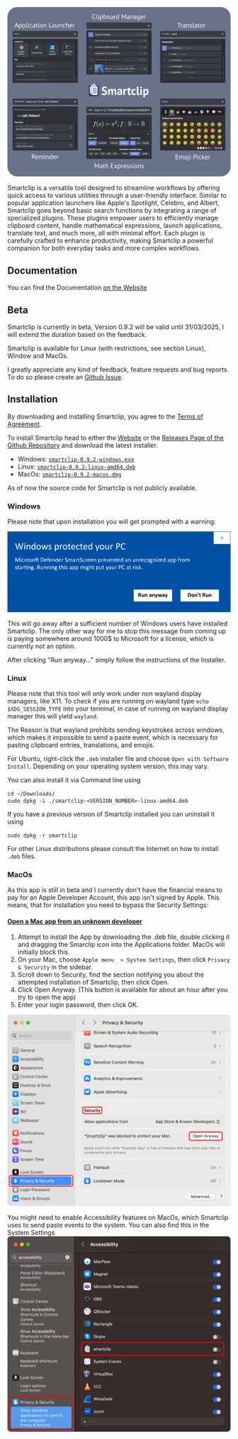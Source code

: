 
![Smartclip](./assets/images/title_image_background.png)

Smartclip is a versatile tool designed to streamline workflows by offering quick access to various utilities through a user-friendly interface. Similar to popular application launchers like Apple's Spotlight, Celebro, and Albert, Smartclip goes beyond basic search functions by integrating a range of specialized plugins. These plugins empower users to efficiently manage clipboard content, handle mathematical expressions, launch applications, translate text, and much more, all with minimal effort. Each plugin is carefully crafted to enhance productivity, making Smartclip a powerful companion for both everyday tasks and more complex workflows.


## Documentation

You can find the Documentation [on the Website](https://muelphil.github.io/smartclip/docs/installation.html)

## Beta
Smartclip is currently in beta, Version 0.9.2 will be valid until 31/03/2025, I will extend the duration based on the feedback.

Smartclip is available for Linux (with restrictions, see section Linux), Window and MacOs.

I greatly appreciate any kind of feedback, feature requests and bug reports. To do so please create an [Github Issue](https://github.com/muelphil/smartclip/issues).

## Installation

By downloading and installing Smartclip, you agree to the [Terms of Agreement](https://github.com/muelphil/smartclip/blob/main/LICENSE).

To install Smartclip head to either the [Website](https://muelphil.github.io/smartclip/) or the [Releases Page of the Github Repository](https://github.com/muelphil/smartclip/releases) and download the latest installer.
- Windows: [`smartclip-0.9.2-windows.exe`](https://github.com/muelphil/smartclip/releases/download/v0.9.2-beta/smartclip-0.9.2-windows.exe)
- Linux: [`smartclip-0.9.2-linux-amd64.deb`](https://github.com/muelphil/smartclip/releases/download/v0.9.2-beta/smartclip-0.9.2-linux-amd64.deb)
- MacOs: [`smartclip-0.9.2-macos.dmg`](https://github.com/muelphil/smartclip/releases/download/v0.9.2-beta/smartclip-0.9.2-macos.dmg)

As of now the source code for Smartclip is not publicly available.

### Windows

Please note that upon installation you will get prompted with a warning:

![Windows Warning](./assets/images/Windows_Warning.png)

This will go away after a sufficient number of Windows users have installed Smartclip. The only other way for me to stop this message from coming up is paying somewhere around 1000$ to Microsoft for a license, which is currently not an option.

After clicking "Run anyway..." simply follow the instructions of the Installer.

### Linux

Please note that this tool will only work under non wayland display managers, like X11. To check if you are running on wayland type `echo $XDG_SESSION_TYPE` into your terminal, in case of running on wayland display manager this will yield `wayland`.

The Reason is that wayland prohibits sending keystrokes across windows, which makes it impossible to send a paste event, which is necessary for pasting clipboard entries, translations, and emojis.

For Ubuntu, right-click the `.deb` installer file and choose `Open with Software Install`. Depending on your operating system version, this may vary.

You can also install it via Command line using
```shell
cd ~/Downloads/
sudo dpkg -i ./smartclip-<VERSION_NUMBER>-linux-amd64.deb
```

If you have a previous version of Smartclip installed you can uninstall it using
```shell
sudo dpkg -r smartclip
```

For other Linux distributions please consult the Internet on how to install `.deb` files.

### MacOs

As this app is still in beta and I currently don't have the financial means to pay for an Apple Developer Account, this app isn't signed by Apple.
This means, that for installation you need to bypass the Security Settings:

#### [Open a Mac app from an unknown developer](https://support.apple.com/guide/mac-help/open-a-mac-app-from-an-unknown-developer-mh40616/mac)
1. Attempt to install the App by downloading the .deb file, double clicking it and dragging the Smarclip icon into the Applications folder. MacOs will initially block this.
2. On your Mac, choose `Apple menu  > System Settings`, then click `Privacy & Security`  in the sidebar.
2. Scroll down to Security, find the section notifying you about the attempted installation of Smartclip, then click Open.
3. Click Open Anyway. (This button is available for about an hour after you try to open the app)
5. Enter your login password, then click OK.


![MacOs Instructions](./assets/images/macos-instructions.png)

You might need to enable Accessibility features on MacOs, which Smartclip uses to send paste events to the system. You can also find this in the System Settings
![MacOs Accessibility](./assets/images/macos-accessibility.png)
